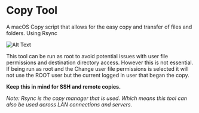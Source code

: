 # Copy Tool

A macOS Copy script that allows for the easy copy and transfer of files and folders. Using Rsync

![Alt Text](https://media.giphy.com/media/6bdhbLDA8Iuk1IFcx4/giphy.gif)

This tool can be run as root to avoid potential issues with user file permissions and destination directory access. However this is not essential. If being run as root and the Change user file permissions is selected it will not use the ROOT user but the current logged in user that began the copy.

 **Keep this in mind for SSH and remote copies.**


*Note: Rsync is the copy manager that is used. Which means this tool can also be used across LAN connections and servers.*

